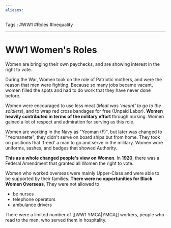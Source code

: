 ```yaml
---
aliases: 
---
```

Tags : #WW1 #Roles #Inequality 
___
# WW1 Women's Roles
Women are bringing their own paychecks, and are showing interest in the right to vote.

During the War, Women took on the role of Patriotic mothers, and were the reason that men were fighting. Because so many jobs became vacant, women filled the spots and had to do work that they have never done before.

Women were encouraged to use less meat (*Meat was 'meant' to go to the soldiers*), and to wrap red cross bandages for free (Unpaid Labor). **Women heavily contributed in terms of the military effort** through nursing. Women gained a lot of respect and admiration for serving as this role.

Women are working in the Navy as "Yeoman (F)", but later was changed to "Yeomanette", they didn't serve on board ships but from home. They took on positions that 'freed' a man to go and serve in the military. Women wore uniforms, sashes, and badges that showed Authority.

**This as a whole changed people's view on Women**. In **1920**, there was a Federal Amendment that granted all Women the right to vote.

Women who worked overseas were mainly Upper-Class and were able to be supported by their families. **There were no opportunities for Black Women Overseas**, They were not allowed to
- be nurses
- telephone operators
- ambulance drivers

There were a limited number of [[WW1 YMCA|YMCA]] workers, people who read to the men, who served them in hospitality.